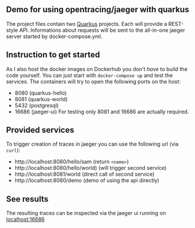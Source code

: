 ## Demo for using opentracing/jaeger with quarkus

The project files contain two [Quarkus](https://quarkus.io) projects. Each will provide a REST-style API.
Informations about requests will be sent to the all-in-one jaeger server started by docker-compose.yml.

## Instruction to get started

As I also host the docker images on Dockerhub you don't _have_ to build the code yourself. You can just start
with `docker-compose up` and test the services.
The containers will try to open the following ports on the host:
- 8080 (quarkus-hello)
- 8081 (quarkus-world)
- 5432 (postgresql)
- 16686 (jaeger-ui)
For testing only 8081 and 16686 are actually required.

## Provided services

To trigger creation of traces in jaeger you can use the following url (via `curl`):
- http://localhost:8080/hello/sam (return `<name>`)
- http://localhost:8080/hello/world) (will trigger second service)
- http://localhost:8081/world (direct call of second service)
- http://localhost:8080/demo (demo of using the api directly)

## See results

The resulting traces can be inspected via the jaeger ui running on [localhost:16686](http://localhost:16686)

